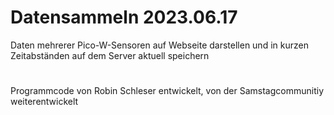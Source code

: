 # Datensammeln    2023.06.17
Daten mehrerer Pico-W-Sensoren auf Webseite darstellen und in kurzen Zeitabständen auf dem Server aktuell speichern
#
Programmcode von Robin Schleser entwickelt, von der Samstagcommunitiy weiterentwickelt
